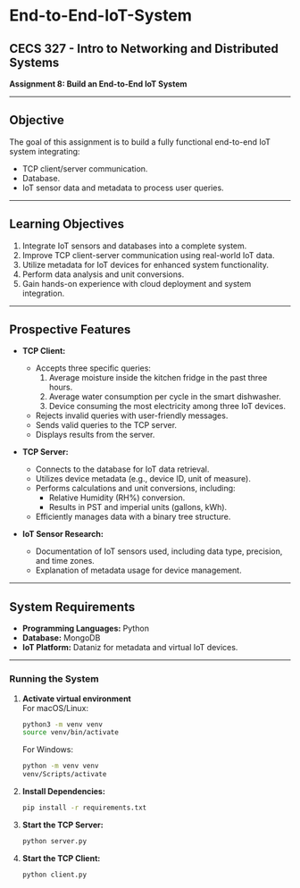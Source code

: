 # End-to-End-IoT-System

## CECS 327 - Intro to Networking and Distributed Systems  
**Assignment 8: Build an End-to-End IoT System**  

---

## Objective  
The goal of this assignment is to build a fully functional end-to-end IoT system integrating:  
- TCP client/server communication.  
- Database.  
- IoT sensor data and metadata to process user queries.

---

## Learning Objectives  
1. Integrate IoT sensors and databases into a complete system.  
2. Improve TCP client-server communication using real-world IoT data.  
3. Utilize metadata for IoT devices for enhanced system functionality.  
4. Perform data analysis and unit conversions.  
5. Gain hands-on experience with cloud deployment and system integration.  

---

## Prospective Features  
- **TCP Client:**  
  - Accepts three specific queries:  
    1. Average moisture inside the kitchen fridge in the past three hours.  
    2. Average water consumption per cycle in the smart dishwasher.  
    3. Device consuming the most electricity among three IoT devices.  
  - Rejects invalid queries with user-friendly messages.  
  - Sends valid queries to the TCP server.  
  - Displays results from the server.  

- **TCP Server:**  
  - Connects to the database for IoT data retrieval.  
  - Utilizes device metadata (e.g., device ID, unit of measure).  
  - Performs calculations and unit conversions, including:  
    - Relative Humidity (RH%) conversion.  
    - Results in PST and imperial units (gallons, kWh).  
  - Efficiently manages data with a binary tree structure.  

- **IoT Sensor Research:**  
  - Documentation of IoT sensors used, including data type, precision, and time zones.  
  - Explanation of metadata usage for device management.  

---

## System Requirements  
- **Programming Languages:** Python 
- **Database:** MongoDB
- **IoT Platform:** Dataniz for metadata and virtual IoT devices.  

---

### Running the System  
1. **Activate virtual environment**  
  For macOS/Linux:
   ```bash
   python3 -m venv venv
   source venv/bin/activate
   ```
   For Windows:
   ```bash
   python -m venv venv
   venv/Scripts/activate
   ```

1. **Install Dependencies:**  
   ```bash
   pip install -r requirements.txt
   ```
2. **Start the TCP Server:**  
   ```bash
   python server.py
   ```
3. **Start the TCP Client:**  
   ```bash
   python client.py
   ```
